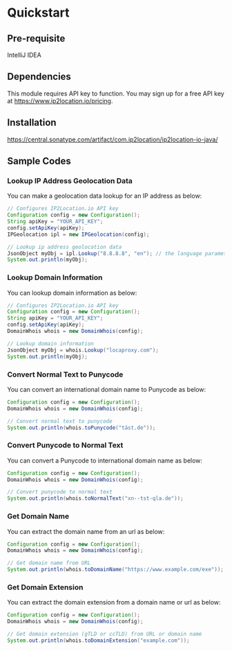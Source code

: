 # Quickstart

## Pre-requisite
IntelliJ IDEA

## Dependencies

This module requires API key to function. You may sign up for a free API key at <https://www.ip2location.io/pricing>.

## Installation

https://central.sonatype.com/artifact/com.ip2location/ip2location-io-java/

## Sample Codes

### Lookup IP Address Geolocation Data

You can make a geolocation data lookup for an IP address as below:

```java
// Configures IP2Location.io API key
Configuration config = new Configuration();
String apiKey = "YOUR_API_KEY";
config.setApiKey(apiKey);
IPGeolocation ipl = new IPGeolocation(config);

// Lookup ip address geolocation data
JsonObject myObj = ipl.Lookup("8.8.8.8", "en"); // the language parameter is only available for Plus and Security plans
System.out.println(myObj);
```

### Lookup Domain Information

You can lookup domain information as below:

```java
// Configures IP2Location.io API key
Configuration config = new Configuration();
String apiKey = "YOUR_API_KEY";
config.setApiKey(apiKey);
DomainWhois whois = new DomainWhois(config);

// Lookup domain information
JsonObject myObj = whois.Lookup("locaproxy.com");
System.out.println(myObj);
```

### Convert Normal Text to Punycode

You can convert an international domain name to Punycode as below:

```java
Configuration config = new Configuration();
DomainWhois whois = new DomainWhois(config);

// Convert normal text to punycode
System.out.println(whois.toPunycode("täst.de"));
```

### Convert Punycode to Normal Text

You can convert a Punycode to international domain name as below:

```java
Configuration config = new Configuration();
DomainWhois whois = new DomainWhois(config);

// Convert punycode to normal text
System.out.println(whois.toNormalText("xn--tst-qla.de"));
```

### Get Domain Name

You can extract the domain name from an url as below:

```java
Configuration config = new Configuration();
DomainWhois whois = new DomainWhois(config);

// Get domain name from URL
System.out.println(whois.toDomainName("https://www.example.com/exe"));
```

### Get Domain Extension

You can extract the domain extension from a domain name or url as below:

```java
Configuration config = new Configuration();
DomainWhois whois = new DomainWhois(config);

// Get domain extension (gTLD or ccTLD) from URL or domain name
System.out.println(whois.toDomainExtension("example.com"));
```